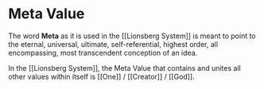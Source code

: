 # Meta Value

The word **Meta** as it is used in the [[Lionsberg System]] is meant to point to the eternal, universal, ultimate, self-referential, highest order, all encompassing, most transcendent conception of an idea. 

In the [[Lionsberg System]], the Meta Value that contains and unites all other values within itself is [[One]] / [[Creator]] / [[God]]. 